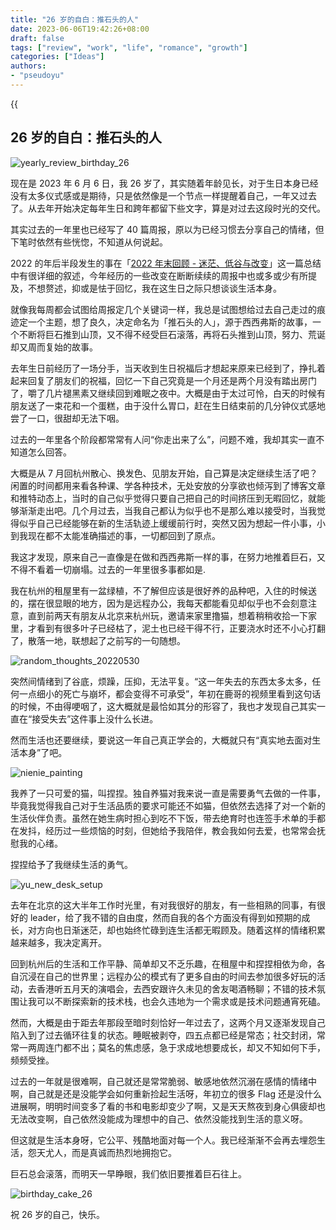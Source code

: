 ```yaml
---
title: "26 岁的自白：推石头的人"
date: 2023-06-06T19:42:26+08:00
draft: false
tags: ["review", "work", "life", "romance", "growth"]
categories: ["Ideas"]
authors:
- "pseudoyu"
---
```


{{<audio src="audios/here_after_us.mp3" caption="《后来的我们 - 五月天》" >}}

## 26 岁的自白：推石头的人

![yearly_review_birthday_26](https://image.pseudoyu.com/images/yearly_review_birthday_26.png)

现在是 2023 年 6 月 6 日，我 26 岁了，其实随着年龄见长，对于生日本身已经没有太多仪式感或是期待，只是依然像是一个节点一样提醒着自己，一年又过去了。从去年开始决定每年生日和跨年都留下些文字，算是对过去这段时光的交代。

其实过去的一年里也已经写了 40 篇周报，原以为已经习惯去分享自己的情绪，但下笔时依然有些恍惚，不知道从何说起。

2022 的年后半段发生的事在「[2022 年末回顾 - 迷茫、低谷与改变](https://www.pseudoyu.com/en/2022/12/31/yearly_review_2022/)」这一篇总结中有很详细的叙述，今年经历的一些改变在断断续续的周报中也或多或少有所提及，不想赘述，抑或是怯于回忆，我在这生日之际只想谈谈生活本身。

就像我每周都会试图给周报定几个关键词一样，我总是试图想给过去自己走过的痕迹定一个主题，想了良久，决定命名为「推石头的人」，源于西西弗斯的故事，一个不断将巨石推到山顶，又不得不经受巨石滚落，再将石头推到山顶，努力、荒诞却又周而复始的故事。

去年生日前经历了一场分手，当天收到生日祝福后才想起来原来已经到了，挣扎着起来回复了朋友们的祝福，回忆一下自己究竟是一个月还是两个月没有踏出房门了，嚼了几片褪黑素又继续回到难眠之夜中。大概是由于太过可怜，白天的时候有朋友送了一束花和一个蛋糕，由于没什么胃口，赶在生日结束前的几分钟仪式感地尝了一口，很甜却无法下咽。

过去的一年里各个阶段都常常有人问“你走出来了么”，问题不难，我却其实一直不知道怎么回答。

大概是从 7 月回杭州散心、换发色、见朋友开始，自己算是决定继续生活了吧？闲置的时间都用来看各种课、学各种技术，无处安放的分享欲也倾泻到了博客文章和推特动态上，当时的自己似乎觉得只要自己把自己的时间挤压到无暇回忆，就能够渐渐走出吧。几个月过去，当我自己都认为似乎也不是那么难以接受时，当我觉得似乎自己已经能够在新的生活轨迹上缓缓前行时，突然又因为想起一件小事，小到我现在都不太能准确描述的事，一切都回到了原点。

我这才发现，原来自己一直像是在做和西西弗斯一样的事，在努力地推着巨石，又不得不看着一切崩塌。过去的一年里很多事都如是.

我在杭州的租屋里有一盆绿植，不了解但应该是很好养的品种吧，入住的时候送的，摆在很显眼的地方，因为是远程办公，我每天都能看见却似乎也不会刻意注意，直到前两天有朋友从北京来杭州玩，邀请来家里撸猫，想着稍稍收拾一下家里，才看到有很多叶子已经枯了，泥土也已经干得不行，正要浇水时还不小心打翻了，散落一地，联想起了之前写的一句随想。

![random_thoughts_20220530](https://image.pseudoyu.com/images/random_thoughts_20220530.png)

突然间情绪到了谷底，烦躁，压抑，无法平复。“这一年失去的东西太多太多，任何一点细小的死亡与崩坏，都会变得不可承受”，年初在鹿哥的视频里看到这句话的时候，不由得哽咽了，这大概就是最恰如其分的形容了，我也才发现自己其实一直在“接受失去”这件事上没什么长进。

然而生活也还要继续，要说这一年自己真正学会的，大概就只有“真实地去面对生活本身”了吧。

![nienie_painting](https://image.pseudoyu.com/images/nienie_painting.jpg)

我养了一只可爱的猫，叫捏捏。独自养猫对我来说一直是需要勇气去做的一件事，毕竟我觉得我自己对于生活品质的要求可能还不如猫，但依然去选择了对一个新的生活伙伴负责。虽然在她生病时担心到吃不下饭，带去绝育时也连签手术单的手都在发抖，经历过一些烦恼的时刻，但她给予我陪伴，教会我如何去爱，也常常会抚慰我的心绪。

捏捏给予了我继续生活的勇气。

![yu_new_desk_setup](https://image.pseudoyu.com/images/yu_new_desk_setup.jpg)

去年在北京的这大半年工作时光里，有对我很好的朋友，有一些相熟的同事，有很好的 leader，给了我不错的自由度，然而自我的各个方面没有得到如预期的成长，对方向也日渐迷茫，却也始终忙碌到连生活都无暇顾及。随着这样的情绪积累越来越多，我决定离开。

回到杭州后的生活和工作平静、简单却又不乏乐趣，在租屋中和捏捏相依为命，各自沉浸在自己的世界里；远程办公的模式有了更多自由的时间去参加很多好玩的活动，去香港听五月天的演唱会，去西安跟许久未见的舍友喝酒畅聊；不错的技术氛围让我可以不断探索新的技术栈，也会久违地为一个需求或是技术问题通宵死磕。

然而，大概是由于距去年那段至暗时刻恰好一年过去了，这两个月又逐渐发现自己陷入到了过去循环往复的状态。睡眠被剥夺，四五点都已经是常态；社交封闭，常常一两周连门都不出；莫名的焦虑感，急于求成地想要成长，却又不知如何下手，频频受挫。

过去的一年就是很难啊，自己就还是常常脆弱、敏感地依然沉溺在感情的情绪中啊，自己就是还是没能学会如何重新捡起生活呀，年初立的很多 Flag 还是没什么进展啊，明明时间变多了看的书和电影却变少了啊，又是天天熬夜到身心俱疲却也无法改变啊，自己依然没能成为理想中的自己、依然没能找到生活的意义呀。

但这就是生活本身呀，它公平、残酷地面对每一个人。我已经渐渐不会再去埋怨生活，怨天尤人，而是真诚而热烈地拥抱它。

巨石总会滚落，而明天一早睁眼，我们依旧要推着巨石往上。

![birthday_cake_26](https://image.pseudoyu.com/images/birthday_cake_26.jpg)

祝 26 岁的自己，快乐。
